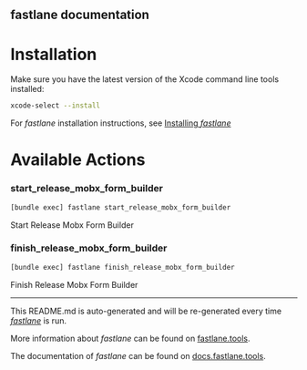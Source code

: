 fastlane documentation
----

# Installation

Make sure you have the latest version of the Xcode command line tools installed:

```sh
xcode-select --install
```

For _fastlane_ installation instructions, see [Installing _fastlane_](https://docs.fastlane.tools/#installing-fastlane)

# Available Actions

### start_release_mobx_form_builder

```sh
[bundle exec] fastlane start_release_mobx_form_builder
```

Start Release Mobx Form Builder

### finish_release_mobx_form_builder

```sh
[bundle exec] fastlane finish_release_mobx_form_builder
```

Finish Release Mobx Form Builder

----

This README.md is auto-generated and will be re-generated every time [_fastlane_](https://fastlane.tools) is run.

More information about _fastlane_ can be found on [fastlane.tools](https://fastlane.tools).

The documentation of _fastlane_ can be found on [docs.fastlane.tools](https://docs.fastlane.tools).
